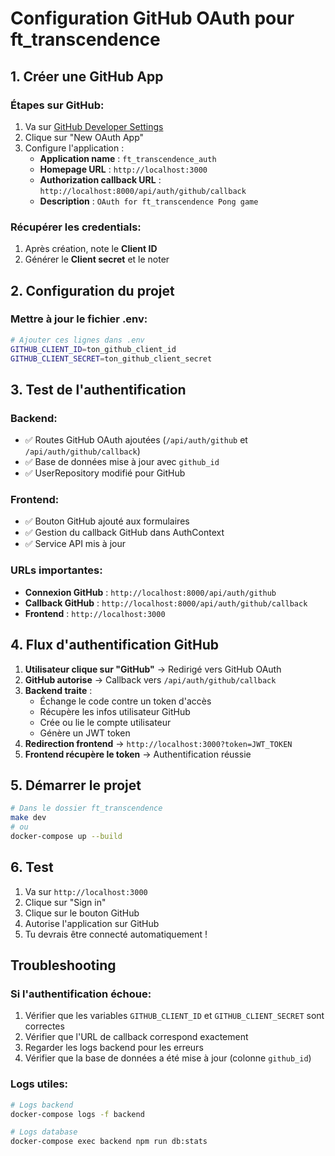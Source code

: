 # Configuration GitHub OAuth pour ft_transcendence

## 1. Créer une GitHub App

### Étapes sur GitHub:
1. Va sur [GitHub Developer Settings](https://github.com/settings/developers)
2. Clique sur "New OAuth App"
3. Configure l'application :
   - **Application name** : `ft_transcendence_auth`
   - **Homepage URL** : `http://localhost:3000`
   - **Authorization callback URL** : `http://localhost:8000/api/auth/github/callback`
   - **Description** : `OAuth for ft_transcendence Pong game`

### Récupérer les credentials:
1. Après création, note le **Client ID**
2. Générer le **Client secret** et le noter

## 2. Configuration du projet

### Mettre à jour le fichier .env:
```bash
# Ajouter ces lignes dans .env
GITHUB_CLIENT_ID=ton_github_client_id
GITHUB_CLIENT_SECRET=ton_github_client_secret
```

## 3. Test de l'authentification

### Backend:
- ✅ Routes GitHub OAuth ajoutées (`/api/auth/github` et `/api/auth/github/callback`)
- ✅ Base de données mise à jour avec `github_id`
- ✅ UserRepository modifié pour GitHub

### Frontend:
- ✅ Bouton GitHub ajouté aux formulaires
- ✅ Gestion du callback GitHub dans AuthContext
- ✅ Service API mis à jour

### URLs importantes:
- **Connexion GitHub** : `http://localhost:8000/api/auth/github`
- **Callback GitHub** : `http://localhost:8000/api/auth/github/callback`
- **Frontend** : `http://localhost:3000`

## 4. Flux d'authentification GitHub

1. **Utilisateur clique sur "GitHub"** → Redirigé vers GitHub OAuth
2. **GitHub autorise** → Callback vers `/api/auth/github/callback`
3. **Backend traite** :
   - Échange le code contre un token d'accès
   - Récupère les infos utilisateur GitHub
   - Crée ou lie le compte utilisateur
   - Génère un JWT token
4. **Redirection frontend** → `http://localhost:3000?token=JWT_TOKEN`
5. **Frontend récupère le token** → Authentification réussie

## 5. Démarrer le projet

```bash
# Dans le dossier ft_transcendence
make dev
# ou
docker-compose up --build
```

## 6. Test

1. Va sur `http://localhost:3000`
2. Clique sur "Sign in" 
3. Clique sur le bouton GitHub
4. Autorise l'application sur GitHub
5. Tu devrais être connecté automatiquement !

## Troubleshooting

### Si l'authentification échoue:
1. Vérifier que les variables `GITHUB_CLIENT_ID` et `GITHUB_CLIENT_SECRET` sont correctes
2. Vérifier que l'URL de callback correspond exactement
3. Regarder les logs backend pour les erreurs
4. Vérifier que la base de données a été mise à jour (colonne `github_id`)

### Logs utiles:
```bash
# Logs backend
docker-compose logs -f backend

# Logs database
docker-compose exec backend npm run db:stats
```
